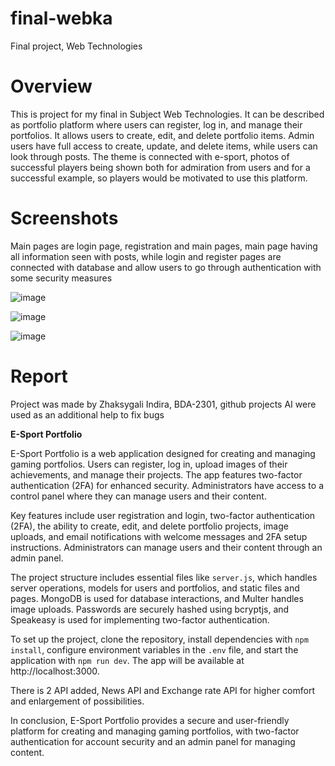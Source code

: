 # final-webka

Final project, Web Technologies

# Overview
This is project for my final in Subject Web Technologies. It can be described as portfolio platform where users can register, log in, and manage their portfolios. It allows users to create, edit, and delete portfolio items. Admin users have full access to create, update, and delete items, while users can look through posts. The theme is connected with e-sport, photos of successful players being shown both for admiration from users and for a successful example, so players would be motivated to use this platform.

# Screenshots
Main pages are login page, registration and main pages, main page having all information seen with posts, while login and register pages are connected with database and allow users to go through authentication with some security measures

![image](https://github.com/user-attachments/assets/764faab8-d9cb-4e2a-b333-b68c61e02c1f)

![image](https://github.com/user-attachments/assets/525e1dc2-7367-4dac-809f-52838dae0998)

![image](https://github.com/user-attachments/assets/c34f970f-6963-45e2-8278-fa1ce808f99e)


# Report

Project was made by Zhaksygali Indira, BDA-2301, github projects AI were used as an additional help to fix bugs

**E-Sport Portfolio**

E-Sport Portfolio is a web application designed for creating and managing gaming portfolios. Users can register, log in, upload images of their achievements, and manage their projects. The app features two-factor authentication (2FA) for enhanced security. Administrators have access to a control panel where they can manage users and their content.

Key features include user registration and login, two-factor authentication (2FA), the ability to create, edit, and delete portfolio projects, image uploads, and email notifications with welcome messages and 2FA setup instructions. Administrators can manage users and their content through an admin panel.

The project structure includes essential files like `server.js`, which handles server operations, models for users and portfolios, and static files and pages. MongoDB is used for database interactions, and Multer handles image uploads. Passwords are securely hashed using bcryptjs, and Speakeasy is used for implementing two-factor authentication.

To set up the project, clone the repository, install dependencies with `npm install`, configure environment variables in the `.env` file, and start the application with `npm run dev`. The app will be available at http://localhost:3000.

There is 2 API added, News API and Exchange rate API for higher comfort and enlargement of possibilities.

In conclusion, E-Sport Portfolio provides a secure and user-friendly platform for creating and managing gaming portfolios, with two-factor authentication for account security and an admin panel for managing content.
